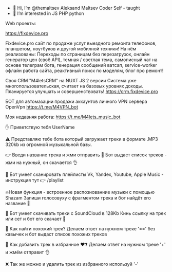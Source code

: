 - 👋 Hi, I’m @themaltsev Aleksand Maltsev Coder Self - taught
- 👀 I’m interested in JS PHP python 

Web проекты: 

https://fixdevice.pro

Fixdevice.pro сайт по продаже услуг выездного ремонта телефонов, планшетом, ноутбуков и другой мобилной техники!
На нём реализованы: Переходы по страницам без перезагрузок, онлайн генератор цен (своё API), темная / светлая тема, самописный чат на основе телеграм бота, 
генерация сообщений ватсап, service-worker офлайн работа сайта, реактивный поиск по моделям, блог про ремонт!

Своя CRM "M4letsCRM" на NUXT JS 2 версии
Система уже многопользовательская, считает на базовых уровнях доходы. Планируется улучшать и совершенствовать! 
https://crm.fixdevice.pro

БОТ для автомазации продажи аккаунтов личного VPN сервера OpenVpn
https://t.me/M4VPN_bot

Моя недавняя работа: https://t.me/M4lets_music_bot

✋ Приветствую тебя UserName 

⚠️ Представляю тебе бота который загружает треки в формате .MP3 320kb из огромной музыкальной базы. 

👉 Введи название трека и жми отправить 
🤖 Бот выдаст список треков - жми на нужный, он скачается 👌 

🤖 Бот умеет сканировать плейлисты Vk, Yandex, Youtube, Apple Music - инструкция тут 👉 /playlist 

🔥Новая функция - встроенное распознованние музыки с помощью Shazam 
Запиши голосовуху с фрагментом трека и бот найдёт его название 🤩 

🚀 Бот умеет скачивать треки с SoundCloud в 128Kb 
Кинь ссылку на трек или сет и бот его скачает 🤙 

🧐 Как найти похожий трек? 
Делаем ответ на нужном треке '==' без кавычек и бот выдаст список похожих треков 

🔸 Как  добавить трек в избранное ❤️❓ 
Делаем ответ на нужном треке '+' и жмём отправит 👌 

 ❌ Так же можно и удалить трек из избранного используй '-'  
